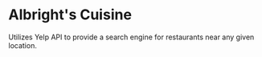 # Albright's Cuisine
Utilizes Yelp API to provide a search engine for restaurants near any given location. 


